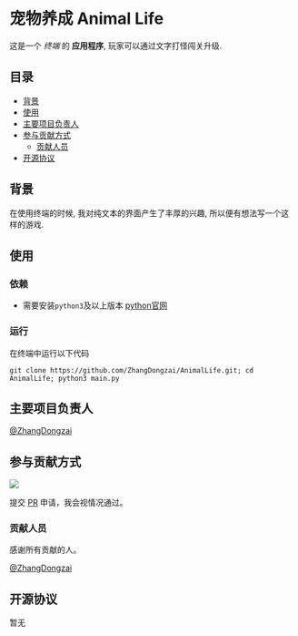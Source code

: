 # 宠物养成 Animal Life

这是一个 *终端* 的 **应用程序**, 玩家可以通过文字打怪闯关升级.

## 目录

- [背景](#背景)
- [使用](#使用)
- [主要项目负责人](#主要项目负责人)
- [参与贡献方式](#参与贡献方式)
    - [贡献人员](#贡献人员)
- [开源协议](#开源协议)

## 背景

在使用终端的时候, 我对纯文本的界面产生了丰厚的兴趣, 所以便有想法写一个这样的游戏.

## 使用

### 依赖
- 需要安装`python3`及以上版本 [python官网](https://www.python.org)

### 运行
在终端中运行以下代码

    git clone https://github.com/ZhangDongzai/AnimalLife.git; cd AnimalLife; python3 main.py


## 主要项目负责人

[@ZhangDongzai](https://github.com/ZhangDongzai)

## 参与贡献方式

[![](https://img.shields.io/badge/%E7%94%B3%E8%AF%B7-Pull%20Request-orange)](https://gitee.com/ITcyx/ChineseREADME/pulls)

提交 [PR](https://github.com/ZhangDongzai/AnimalLife/pulls) 申请，我会视情况通过。

### 贡献人员

感谢所有贡献的人。

[@ZhangDongzai](https://github.com/ZhangDongzai)

## 开源协议

暂无